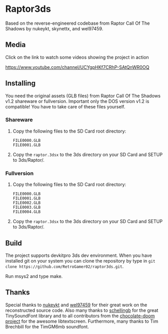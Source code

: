 # Raptor3ds
Based on the reverse-engineered codebase from Raptor Call Of The Shadows by nukeykt,  skynettx, and wel97459.

## Media
Click on the link to watch some videos showing the project in action  

https://www.youtube.com/channel/UCYgpHKf7CRhP-SAtQnWR0OQ
## Installing
You need the original assets (GLB files) from Raptor Call Of The Shadows v1.2 shareware or fullversion.
Important only the DOS version v1.2 is compatible!
You have to take care of these files yourself.

### Shareware
1. Copy the following files to the SD Card root directory:  
   ```
   FILE0000.GLB  
   FILE0001.GLB  
   ```
2. Copy the `raptor.3dsx` to the 3ds directory on your SD Card and SETUP to 3ds/Raptor/. 

### Fullversion
1. Copy the following files to the SD Card root directory:  
   ```
   FILE0000.GLB  
   FILE0001.GLB  
   FILE0002.GLB  
   FILE0003.GLB  
   FILE0004.GLB  
   ```
2. Copy the `raptor.3dsx` to the 3ds directory on your SD Card and SETUP to 3ds/Raptor/. 

## Build
The project supports devkitpro 3ds dev environment.
When you have installed git on your system you can clone the repository by type in `git clone https://github.com/RetroGamer02/raptor3ds.git`.

Run msys2 and type make.

## Thanks
Special thanks to [nukeykt](https://github.com/nukeykt) and [wel97459](https://github.com/wel97459) for their great work on the reconstructed source code.
Also many thanks to [schellingb](https://github.com/schellingb) for the great TinySoundFont library and to all contributors from the
[chocolate-doom project](https://github.com/chocolate-doom) for the awesome libtextscreen. Furthermore, many thanks to Tim Brechbill for the TimGM6mb
soundfont.
